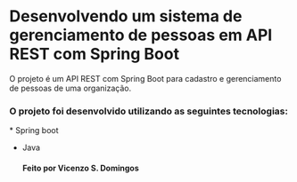 # Desenvolvendo um sistema de gerenciamento de pessoas em API REST com Spring Boot

O projeto é um API REST com Spring Boot para cadastro e gerenciamento de pessoas de uma organização.

<h3>O projeto foi desenvolvido utilizando as seguintes tecnologias:</h3>
* Spring boot

* Java 

  <h4>Feito por Vicenzo S. Domingos</h4>


